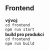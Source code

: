Frontend
----
**vývoj**:  
`cd frontend`  
`npm run start`  
 **build pro produkci**  
 `cd frontend`  
 `npm run build` 
  

